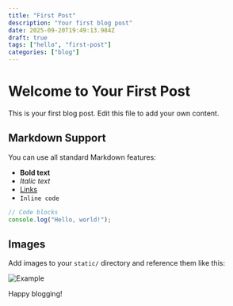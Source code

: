 ```yaml
---
title: "First Post"
description: "Your first blog post"
date: 2025-09-20T19:49:13.984Z
draft: true
tags: ["hello", "first-post"]
categories: ["blog"]
---
```


# Welcome to Your First Post

This is your first blog post. Edit this file to add your own content.

## Markdown Support

You can use all standard Markdown features:

- **Bold text**
- *Italic text*
- [Links](https://gohugo.io)
- `Inline code`

```javascript
// Code blocks
console.log("Hello, world!");
```

## Images

Add images to your `static/` directory and reference them like this:

![Example](/images/example.jpg)

Happy blogging!
